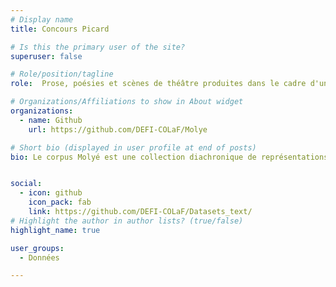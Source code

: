 ```yaml
---
# Display name
title: Concours Picard

# Is this the primary user of the site?
superuser: false

# Role/position/tagline
role:  Prose, poésies et scènes de théâtre produites dans le cadre d'un concours d'écriture

# Organizations/Affiliations to show in About widget
organizations:
  - name: Github
    url: https://github.com/DEFI-COLaF/Molye

# Short bio (displayed in user profile at end of posts)
bio: Le corpus Molyé est une collection diachronique de représentations stéréotypées de la variation de la langue française au cours de la période moderne ainsi que des premières attestations des créoles français.


social:
  - icon: github
    icon_pack: fab
    link: https://github.com/DEFI-COLaF/Datasets_text/
# Highlight the author in author lists? (true/false)
highlight_name: true

user_groups:
  - Données

---
```

